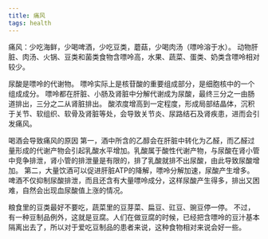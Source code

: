 ```yaml
---
title: 痛风
tags: health
---
```


痛风：少吃海鲜，少喝啤酒，少吃豆类，蘑菇，少喝肉汤（嘌呤溶于水）。
动物肝脏、肉汤、火锅、豆类和菌类食物含嘌呤高，水果、蔬菜、蛋类、奶类含嘌呤相对较少。

尿酸是嘌呤的代谢物。
嘌呤实际上是核苷酸的重要组成部分，是细胞核中的一个组成成分。
嘌呤都在肝脏、小肠及肾脏中分解代谢成为尿酸，最终三分之一由肠道排出，三分之二从肾脏排出。
酸浓度增高到一定程度，形成局部结晶体，沉积于关节、软组织、软骨及肾脏等处，会导致关节炎、尿路结石及肾疾患，进而会引发痛风。

喝酒会导致痛风的原因
第一，酒中所含的乙醇会在肝脏中转化为乙醛，而乙醛过量形成的代谢产物会引起乳酸水平增加。乳酸属于酸性代谢产物，与尿酸在肾小管中竞争排泄，肾小管的排泄量是有限的，排了乳酸就排不出尿酸，由此导致尿酸增加。
第二，大量饮酒可以促进肝脏ATP的降解，嘌呤分解加速，尿酸产生增多。
啤酒不仅抑制尿酸排泄，而且还含有大量嘌呤成分，这样尿酸产生得多，排出又困难，自然会出现血尿酸值上涨的情况。

粮食里的豆类最好不要吃，蔬菜里的豆芽菜、扁豆、豇豆、豌豆停一停。
不过，有一种豆制品例外，这就是豆腐。人们在做豆腐的时候，已经把含嘌呤的豆汁基本隔离出去了，所以对于爱吃豆制品的患者来说，这种食物相对来说会好一些。
